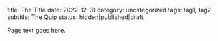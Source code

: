 title: The Title
date: 2022-12-31
category: uncategorized
tags: tag1, tag2
subtitle: The Quip
status: hidden|published|draft

Page text goes here.